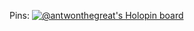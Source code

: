 Pins:
[![@antwonthegreat's Holopin board](https://holopin.me/antwonthegreat)](https://holopin.io/@antwonthegreat)
